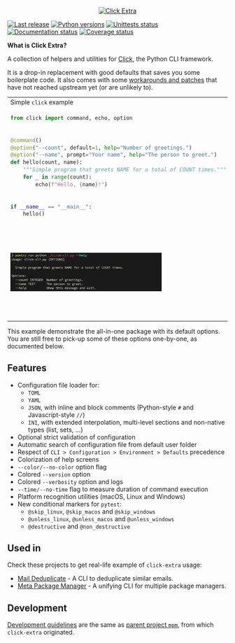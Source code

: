 <p align="center">
  <a href="https://github.com/kdeldycke/click-extra/">
    <img src="https://raw.githubusercontent.com/kdeldycke/click-extra/main/docs/images/logo-banner.svg" alt="Click Extra">
  </a>
</p>

[![Last release](https://img.shields.io/pypi/v/click-extra.svg)](https://pypi.python.org/pypi/click-extra)
[![Python versions](https://img.shields.io/pypi/pyversions/click-extra.svg)](https://pypi.python.org/pypi/click-extra)
[![Unittests status](https://github.com/kdeldycke/click-extra/actions/workflows/tests.yaml/badge.svg?branch=main)](https://github.com/kdeldycke/click-extra/actions/workflows/tests.yaml?query=branch%3Amain)
[![Documentation status](https://github.com/kdeldycke/click-extra/actions/workflows/docs.yaml/badge.svg?branch=main)](https://github.com/kdeldycke/click-extra/actions/workflows/docs.yaml?query=branch%3Amain)
[![Coverage status](https://codecov.io/gh/kdeldycke/click-extra/branch/main/graph/badge.svg)](https://codecov.io/gh/kdeldycke/click-extra/branch/main)

**What is Click Extra?**

A collection of helpers and utilities for
[Click](https://click.palletsprojects.com), the Python CLI framework.

It is a drop-in replacement with good defaults that saves you some boilerplate
code. It also comes with some
[workarounds and patches](#issues-addressed-by-click-extra) that have not
reached upstream yet (or are unlikely to).

<table><tr>
<td>Simple <code>click</code> example</td>
<td>Same with <code>click-extra</code></td>
</tr><tr>
<td>

```python
from click import command, echo, option


@command()
@option("--count", default=1, help="Number of greetings.")
@option("--name", prompt="Your name", help="The person to greet.")
def hello(count, name):
    """Simple program that greets NAME for a total of COUNT times."""
    for _ in range(count):
        echo(f"Hello, {name}!")


if __name__ == "__main__":
    hello()
```

</td><td>

```python
from click_extra import command, echo, option


@command()
@option("--count", default=1, help="Number of greetings.")
@option("--name", prompt="Your name", help="The person to greet.")
def hello(count, name):
    """Simple program that greets NAME for a total of COUNT times."""
    for _ in range(count):
        echo(f"Hello, {name}!")


if __name__ == "__main__":
    hello()
```

</td></tr>
<tr>
<td><img alt="click CLI help screen" width="70%" src="https://github.com/kdeldycke/click-extra/raw/main/docs/images/click-help-screen.png"/></td>
<td><img alt="click-extra CLI help screen" width="70%" src="https://github.com/kdeldycke/click-extra/raw/main/docs/images/click-extra-screen.png"/></td>
</tr>
</table>

This example demonstrate the all-in-one package with its default options. You
are still free to pick-up some of these options one-by-one, as documented
below.

## Features

- Configuration file loader for:
  - `TOML`
  - `YAML`
  - `JSON`, with inline and block comments (Python-style `#` and Javascript-style `//`)
  - `INI`, with extended interpolation, multi-level sections and non-native types (list, sets, …)
- Optional strict validation of configuration
- Automatic search of configuration file from default user folder
- Respect of `CLI > Configuration > Environment > Defaults` precedence
- Colorization of help screens
- `--color/--no-color` option flag
- Colored `--version` option
- Colored `--verbosity` option and logs
- `--time/--no-time` flag to measure duration of command execution
- Platform recognition utilities (macOS, Linux and Windows)
- New conditional markers for `pytest`:
  - `@skip_linux`, `@skip_macos` and `@skip_windows`
  - `@unless_linux`, `@unless_macos` and `@unless_windows`
  - `@destructive` and `@non_destructive`

## Used in

Check these projects to get real-life example of `click-extra` usage:

- [Mail Deduplicate](https://github.com/kdeldycke/mail-deduplicate#readme) - A
  CLI to deduplicate similar emails.
- [Meta Package Manager](https://github.com/kdeldycke/meta-package-manager#readme)
  \- A unifying CLI for multiple package managers.

## Development

[Development guidelines](https://kdeldycke.github.io/meta-package-manager/development.html)
are the same as
[parent project `mpm`](https://github.com/kdeldycke/meta-package-manager), from
which `click-extra` originated.
